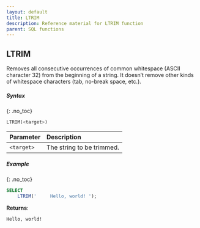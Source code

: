 ```yaml
---
layout: default
title: LTRIM
description: Reference material for LTRIM function
parent: SQL functions
---
```


## LTRIM

Removes all consecutive occurrences of common whitespace (ASCII character 32) from the beginning of a string. It doesn’t remove other kinds of whitespace characters (tab, no-break space, etc.).

##### Syntax
{: .no_toc}

```sql
​​LTRIM(<target>)​​
```

| Parameter  | Description               |
| :---------- | :------------------------- |
| `<target>` | The string to be trimmed. |

##### Example
{: .no_toc}

```sql
SELECT
	LTRIM('     Hello, world! ');
```

**Returns**:

```
Hello, world!
```
